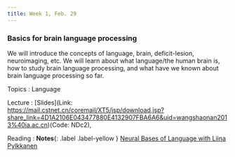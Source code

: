 ```yaml
---
title: Week 1, Feb. 29
---
```


### Basics for brain language processing

We will introduce the concepts of language, brain, deficit-lesion, neuroimaging, etc. We will learn about what  language/the human brain is, how to study brain language processing, and what have we known about brain language processing so far.

Topics
: Language

Lecture
: [Slides](Link: https://mail.cstnet.cn/coremail/XT5/jsp/download.jsp?share_link=4D1A2106E043477880E4132907FBA6A6&uid=wangshaonan2013%40ia.ac.cn)(Code: NDc2), 

Reading
: **Notes**{: .label .label-yellow }
[Neural Bases of Language with Liina Pylkkanen](https://www.youtube.com/channel/UCBbO6HEym_YC9yyt2rNYiEA)

